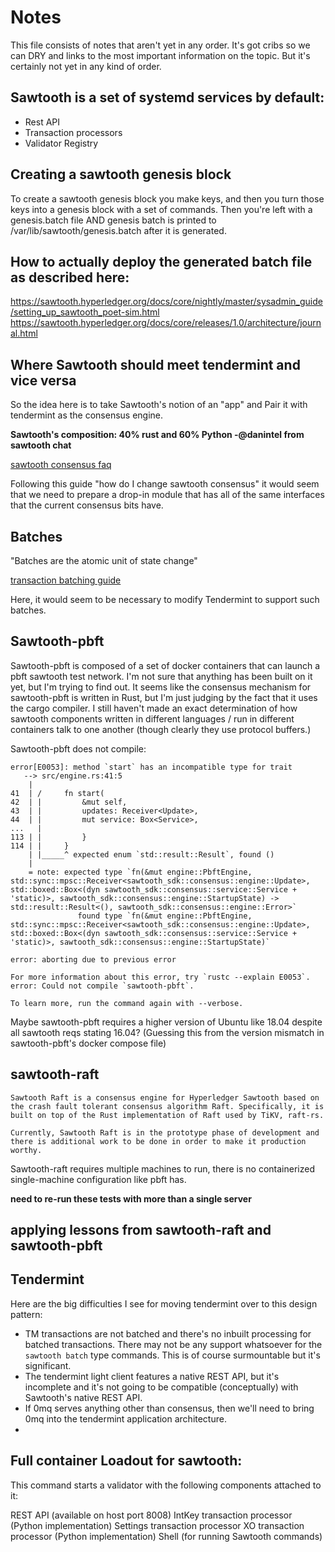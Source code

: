 # Notes
This file consists of notes that aren't yet in any order.  It's got cribs so we can DRY and links to the most important information on the topic.  But it's certainly not yet in any kind of order.  

## Sawtooth is a set of systemd services by default:

* Rest API
* Transaction processors
* Validator Registry

## Creating a sawtooth genesis block

To create a sawtooth genesis block you make keys, and then you turn those keys into a genesis block with a set of commands.  Then you're left with a genesis.batch file AND genesis batch is printed to /var/lib/sawtooth/genesis.batch after it is generated. 

## How to actually deploy the generated batch file as described here: 

https://sawtooth.hyperledger.org/docs/core/nightly/master/sysadmin_guide/setting_up_sawtooth_poet-sim.html
https://sawtooth.hyperledger.org/docs/core/releases/1.0/architecture/journal.html

## Where Sawtooth should meet tendermint and vice versa

So the idea here is to take Sawtooth's notion of an "app" and Pair it with tendermint as the consensus engine.  

**Sawtooth's composition: 40% rust and 60% Python -@danintel from sawtooth chat**

[sawtooth consensus faq](https://github.com/danintel/sawtooth-faq/blob/master/consensus.rst#id21)

Following this guide "how do I change sawtooth consensus" it would seem that we need to prepare a drop-in module that has all of the same interfaces that the current consensus bits have.  

## Batches

"Batches are the atomic unit of state change"

[transaction batching guide](https://sawtooth.hyperledger.org/docs/core/releases/1.0/architecture/transactions_and_batches.html)

Here, it would seem to be necessary to modify Tendermint to support such batches.  

## Sawtooth-pbft

Sawtooth-pbft is composed of a set of docker containers that can launch a pbft sawtooth test network.  I'm not sure that anything has been built on it yet, but I'm trying to find out.  It seems like the consensus mechanism for sawtooth-pbft is written in Rust, but I'm just judging by the fact that it uses the cargo compiler.  I still haven't made an exact determination of how sawtooth components written in different languages / run in different containers talk to one another (though clearly they use protocol buffers.)


Sawtooth-pbft does not compile:

```
error[E0053]: method `start` has an incompatible type for trait
   --> src/engine.rs:41:5
    |
41  | /     fn start(
42  | |         &mut self,
43  | |         updates: Receiver<Update>,
44  | |         mut service: Box<Service>,
...   |
113 | |         }
114 | |     }
    | |_____^ expected enum `std::result::Result`, found ()
    |
    = note: expected type `fn(&mut engine::PbftEngine, std::sync::mpsc::Receiver<sawtooth_sdk::consensus::engine::Update>, std::boxed::Box<(dyn sawtooth_sdk::consensus::service::Service + 'static)>, sawtooth_sdk::consensus::engine::StartupState) -> std::result::Result<(), sawtooth_sdk::consensus::engine::Error>`
               found type `fn(&mut engine::PbftEngine, std::sync::mpsc::Receiver<sawtooth_sdk::consensus::engine::Update>, std::boxed::Box<(dyn sawtooth_sdk::consensus::service::Service + 'static)>, sawtooth_sdk::consensus::engine::StartupState)`

error: aborting due to previous error

For more information about this error, try `rustc --explain E0053`.
error: Could not compile `sawtooth-pbft`.

To learn more, run the command again with --verbose.
```

Maybe sawtooth-pbft requires a higher version of Ubuntu like 18.04 despite all sawtooth reqs stating 16.04?  (Guessing this from the version mismatch in sawtooth-pbft's docker compose file)

## sawtooth-raft
```
Sawtooth Raft is a consensus engine for Hyperledger Sawtooth based on the crash fault tolerant consensus algorithm Raft. Specifically, it is built on top of the Rust implementation of Raft used by TiKV, raft-rs.

Currently, Sawtooth Raft is in the prototype phase of development and there is additional work to be done in order to make it production worthy.
```

Sawtooth-raft requires multiple machines to run, there is no containerized single-machine configuration like pbft has.  

**need to re-run these tests with more than a single server**

## applying lessons from sawtooth-raft and sawtooth-pbft


## Tendermint

Here are the big difficulties I see for moving tendermint over to this design pattern:

* TM transactions are not batched and there's no inbuilt processing for batched transactions.  There may not be any support whatsoever for the `sawtooth batch` type commands.  This is of course surmountable but it's significant.  
* The tendermint light client features a native REST API, but it's incomplete and it's not going to be compatible (conceptually) with Sawtooth's native REST API. 
* If 0mq serves anything other than consensus, then we'll need to bring 0mq into the tendermint application architecture.  
* 


## Full container Loadout for sawtooth:
This command starts a validator with the following components attached to it:

REST API (available on host port 8008)
IntKey transaction processor (Python implementation)
Settings transaction processor
XO transaction processor (Python implementation)
Shell (for running Sawtooth commands)


